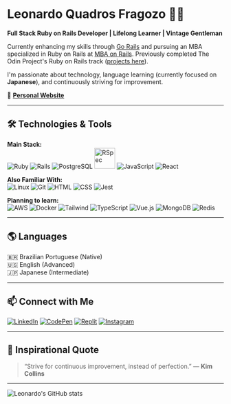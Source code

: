 # Leonardo Quadros Fragozo 👋🏼

**Full Stack Ruby on Rails Developer | Lifelong Learner | Vintage Gentleman**

Currently enhancing my skills through [Go Rails](https://gorails.com/) and pursuing an MBA specialized in Ruby on Rails at [MBA on Rails](https://mbaonrails.com.br/). Previously completed The Odin Project's Ruby on Rails track ([projects here](https://github.com/FragozoLeonardo?tab=repositories)).

I'm passionate about technology, language learning (currently focused on **Japanese**), and continuously striving for improvement.

🔗 **[Personal Website](https://fragozoleonardo.github.io/)**

---

## 🛠️ Technologies & Tools

**Main Stack:**  
![Ruby](https://skillicons.dev/icons?i=ruby)
![Rails](https://skillicons.dev/icons?i=rails)
![PostgreSQL](https://skillicons.dev/icons?i=postgres)
<a href="https://rspec.info/" target="_blank"><img src="https://www.svgrepo.com/show/374053/rspec.svg" alt="RSpec" width="48" height="48" /></a>
![JavaScript](https://skillicons.dev/icons?i=js)
![React](https://skillicons.dev/icons?i=react)

**Also Familiar With:**  
![Linux](https://skillicons.dev/icons?i=linux)
![Git](https://skillicons.dev/icons?i=git)
![HTML](https://skillicons.dev/icons?i=html)
![CSS](https://skillicons.dev/icons?i=css)
![Jest](https://skillicons.dev/icons?i=jest)

**Planning to learn:**  
![AWS](https://skillicons.dev/icons?i=aws)
![Docker](https://skillicons.dev/icons?i=docker)
![Tailwind](https://skillicons.dev/icons?i=tailwind)
![TypeScript](https://skillicons.dev/icons?i=ts)
![Vue.js](https://skillicons.dev/icons?i=vue)
![MongoDB](https://skillicons.dev/icons?i=mongodb)
![Redis](https://skillicons.dev/icons?i=redis)

---

## 🌎 Languages

🇧🇷 Brazilian Portuguese (Native)  
🇺🇸 English (Advanced)  
🇯🇵 Japanese (Intermediate)

---

## 📫 Connect with Me
[![LinkedIn](https://skillicons.dev/icons?i=linkedin)](https://linkedin.com/in/leonardo-fragozo)
[![CodePen](https://skillicons.dev/icons?i=codepen)](https://codepen.io/fragozoleo)
[![Replit](https://skillicons.dev/icons?i=replit)](https://replit.com/@FragozoLeonardo)
[![Instagram](https://skillicons.dev/icons?i=instagram)](https://www.instagram.com/silkandsyntax/)

---

## 🚀 Inspirational Quote

> “Strive for continuous improvement, instead of perfection.” — **Kim Collins**

---

![Leonardo's GitHub stats](https://github-readme-stats.vercel.app/api?username=FragozoLeonardo&show_icons=true&theme=transparent)
